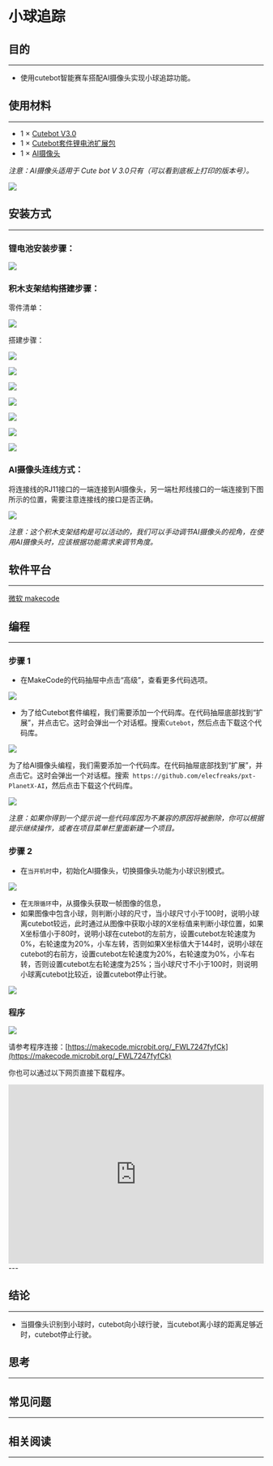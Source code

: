 # 小球追踪

## 目的
---
- 使用cutebot智能赛车搭配AI摄像头实现小球追踪功能。

## 使用材料
---
- 1 × [Cutebot V3.0](https://www.elecfreaks.com/store/cute-bot.html)
- 1 × [Cutebot套件锂电池扩展包](https://www.elecfreaks.com/cutebot-lithium-battery-pack.html)
- 1 × [AI摄像头](https://www.elecfreaks.com/elecfreaks-smart-ai-lens-kit.html)

*注意：AI摄像头适用于 Cute bot V 3.0只有（可以看到底板上打印的版本号）。*

![](./images/cutebot-16-04.png)

## 安装方式
---
### 锂电池安装步骤：

![](./images/cutebot-step-01.png)

### 积木支架结构搭建步骤：

零件清单：

![](./images/cutebot-step-02.png)

搭建步骤：

![](./images/cutebot-step-03.png)

![](./images/cutebot-step-04.png)

![](./images/cutebot-step-05.png)

![](./images/cutebot-step-06.png)

![](./images/cutebot-step-07.png)

![](./images/cutebot-step-08.png)

![](./images/cutebot-step-09.png)



### AI摄像头连线方式：
将连接线的RJ11接口的一端连接到AI摄像头，另一端杜邦线接口的一端连接到下图所示的位置，需要注意连接线的接口是否正确。

![](./images/cutebot-step-10.png)

*注意：这个积木支架结构是可以活动的，我们可以手动调节AI摄像头的视角，在使用AI摄像头时，应该根据功能需求来调节角度。*

## 软件平台
---
[微软 makecode](https://makecode.microbit.org/#)

## 编程
---
### 步骤 1
- 在MakeCode的代码抽屉中点击“高级”，查看更多代码选项。

![](./images/cutebot-pk-1.png)

- 为了给Cutebot套件编程，我们需要添加一个代码库。在代码抽屉底部找到“扩展”，并点击它。这时会弹出一个对话框。搜索`Cutebot`，然后点击下载这个代码库。

![](./images/cutebot-pk-11.png)


为了给AI摄像头编程，我们需要添加一个代码库。在代码抽屉底部找到“扩展”，并点击它。这时会弹出一个对话框。搜索` https://github.com/elecfreaks/pxt-PlanetX-AI`，然后点击下载这个代码库。

![](./images/cutebot-pk-12.png)


*注意：如果你得到一个提示说一些代码库因为不兼容的原因将被删除，你可以根据提示继续操作，或者在项目菜单栏里面新建一个项目。*

### 步骤 2

- 在`当开机时`中，初始化AI摄像头，切换摄像头功能为小球识别模式。

![](./images/case-19-01.png)

- 在`无限循环`中，从摄像头获取一帧图像的信息，
- 如果图像中包含小球，则判断小球的尺寸，当小球尺寸小于100时，说明小球离cutebot较远，此时通过从图像中获取小球的X坐标值来判断小球位置，如果X坐标值小于80时，说明小球在cutebot的左前方，设置cutebot左轮速度为0%，右轮速度为20%，小车左转，否则如果X坐标值大于144时，说明小球在cutebot的右前方，设置cutebot左轮速度为20%，右轮速度为0%，小车右转，否则设置cutebot左右轮速度为25%；当小球尺寸不小于100时，则说明小球离cutebot比较近，设置cutebot停止行驶。

![](./images/case-19-02.png)


### 程序

![](./images/case-19-03.png)

请参考程序连接：[https://makecode.microbit.org/_FWL7247fyfCk](https://makecode.microbit.org/_FWL7247fyfCk)

你也可以通过以下网页直接下载程序。

<div style="position:relative;height:0;padding-bottom:70%;overflow:hidden;">
<iframe style="position:absolute;top:0;left:0;width:100%;height:100%;" src="https://makecode.microbit.org/#pub:https://makecode.microbit.org/_FWL7247fyfCk" frameborder="0" sandbox="allow-popups allow-forms allow-scripts allow-same-origin">
</iframe>
</div>  
---

## 结论
---
- 当摄像头识别到小球时，cutebot向小球行驶，当cutebot离小球的距离足够近时，cutebot停止行驶。




## 思考
---

## 常见问题
---
## 相关阅读  
---
